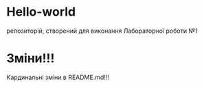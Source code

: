 # Hello-world
репозиторій, створений для виконання Лабораторної роботи №1
# Зміни!!!
Кардинальні зміни в README.md!!!
